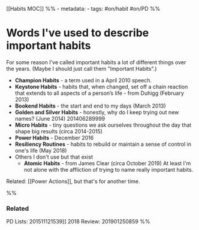 [[Habits MOC]]
%% - metadata:
	- tags: #on/habit #on/PD %%
# Words I've used to describe important habits
For some reason I've called important habits a lot of different things over the years. (Maybe I should just call them "Important Habits".)

- **Champion Habits** - a term used in a April 2010 speech.
- **Keystone Habits** - habits that, when changed, set off a chain reaction that extends to all aspects of a person’s life - from Duhigg (February 2013)
- **Bookend Habits** - the start and end to my days (March 2013)
- **Golden and Silver Habits** - honestly, why do I keep trying out new names? (June 2014) 201406289999
- **Micro Habits** - tiny questions we ask ourselves throughout the day that shape big results (circa 2014-2015)
- **Power Habits** - December 2016
- **Resiliency Routines** - habits to rebuild or maintain a sense of control in one's life (May 2018)
- Others I don't use but that exist
	- **Atomic Habits** - from James Clear (circa October 2019) At least I'm not alone with the affliction of trying to name really important habits.

Related: [[Power Actions]], but that's for another time.

%%
### Related
PD Lists: 201511121539]] 
2018 Review: 201901250859
%%